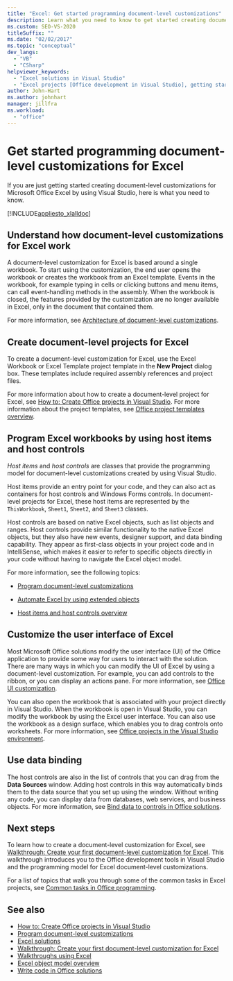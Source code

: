 ```yaml
---
title: "Excel: Get started programming document-level customizations"
description: Learn what you need to know to get started creating document-level customizations for Microsoft Office Excel by using Visual Studio.
ms.custom: SEO-VS-2020
titleSuffix: ""
ms.date: "02/02/2017"
ms.topic: "conceptual"
dev_langs:
  - "VB"
  - "CSharp"
helpviewer_keywords:
  - "Excel solutions in Visual Studio"
  - "Excel projects [Office development in Visual Studio], getting started"
author: John-Hart
ms.author: johnhart
manager: jillfra
ms.workload:
  - "office"
---
```

# Get started programming document-level customizations for Excel
  If you are just getting started creating document-level customizations for Microsoft Office Excel by using Visual Studio, here is what you need to know.

 [!INCLUDE[appliesto_xlalldoc](../vsto/includes/appliesto-xlalldoc-md.md)]

## Understand how document-level customizations for Excel work
 A document-level customization for Excel is based around a single workbook. To start using the customization, the end user opens the workbook or creates the workbook from an Excel template. Events in the workbook, for example typing in cells or clicking buttons and menu items, can call event-handling methods in the assembly. When the workbook is closed, the features provided by the customization are no longer available in Excel, only in the document that contained them.

 For more information, see [Architecture of document-level customizations](../vsto/architecture-of-document-level-customizations.md).

## Create document-level projects for Excel
 To create a document-level customization for Excel, use the Excel Workbook or Excel Template project template in the **New Project** dialog box. These templates include required assembly references and project files.

 For more information about how to create a document-level project for Excel, see [How to: Create Office projects in Visual Studio](../vsto/how-to-create-office-projects-in-visual-studio.md). For more information about the project templates, see [Office project templates overview](../vsto/office-project-templates-overview.md).

## Program Excel workbooks by using host items and host controls
 *Host items* and *host controls* are classes that provide the programming model for document-level customizations created by using Visual Studio.

 Host items provide an entry point for your code, and they can also act as containers for host controls and Windows Forms controls. In document-level projects for Excel, these host items are represented by the `ThisWorkbook`, `Sheet1`, `Sheet2`, and `Sheet3` classes.

 Host controls are based on native Excel objects, such as list objects and ranges. Host controls provide similar functionality to the native Excel objects, but they also have new events, designer support, and data binding capability. They appear as first-class objects in your project code and in IntelliSense, which makes it easier to refer to specific objects directly in your code without having to navigate the Excel object model.

 For more information, see the following topics:

- [Program document-level customizations](../vsto/programming-document-level-customizations.md)

- [Automate Excel by using extended objects](../vsto/automating-excel-by-using-extended-objects.md)

- [Host items and host controls overview](../vsto/host-items-and-host-controls-overview.md)

## Customize the user interface of Excel
 Most Microsoft Office solutions modify the user interface (UI) of the Office application to provide some way for users to interact with the solution. There are many ways in which you can modify the UI of Excel by using a document-level customization. For example, you can add controls to the ribbon, or you can display an actions pane. For more information, see [Office UI customization](../vsto/office-ui-customization.md).

 You can also open the workbook that is associated with your project directly in Visual Studio. When the workbook is open in Visual Studio, you can modify the workbook by using the Excel user interface. You can also use the workbook as a design surface, which enables you to drag controls onto worksheets. For more information, see [Office projects in the Visual Studio environment](../vsto/office-projects-in-the-visual-studio-environment.md).

## Use data binding
 The host controls are also in the list of controls that you can drag from the **Data Sources** window. Adding host controls in this way automatically binds them to the data source that you set up using the window. Without writing any code, you can display data from databases, web services, and business objects. For more information, see [Bind data to controls in Office solutions](../vsto/binding-data-to-controls-in-office-solutions.md).

## Next steps
 To learn how to create a document-level customization for Excel, see [Walkthrough: Create your first document-level customization for Excel](../vsto/walkthrough-creating-your-first-document-level-customization-for-excel.md). This walkthrough introduces you to the Office development tools in Visual Studio and the programming model for Excel document-level customizations.

 For a list of topics that walk you through some of the common tasks in Excel projects, see [Common tasks in Office programming](../vsto/common-tasks-in-office-programming.md).

## See also
- [How to: Create Office projects in Visual Studio](../vsto/how-to-create-office-projects-in-visual-studio.md)
- [Program document-level customizations](../vsto/programming-document-level-customizations.md)
- [Excel solutions](../vsto/excel-solutions.md)
- [Walkthrough: Create your first document-level customization for Excel](../vsto/walkthrough-creating-your-first-document-level-customization-for-excel.md)
- [Walkthroughs using Excel](../vsto/walkthroughs-using-excel.md)
- [Excel object model overview](../vsto/excel-object-model-overview.md)
- [Write code in Office solutions](../vsto/writing-code-in-office-solutions.md)
